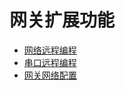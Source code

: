 # 网关扩展功能


* [网络远程编程](https://wiki.freeioe.org/doku.php?id=apps:app00000135)
* [串口远程编程](https://wiki.freeioe.org/doku.php?id=apps:app00000130)
* [网关网络配置](https://wiki.freeioe.org/doku.php?id=apps:app00000115)